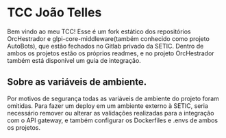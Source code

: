 # TCC João Telles

Bem vindo ao meu TCC! Esse é um fork estático dos repositórios OrcHestrador e glpi-core-middleware(também conhecido como projeto AutoBots), que estão fechados no Gitlab privado da SETIC. Dentro de ambos os projetos estão os próprios readmes, e no projeto OrcHestrador também está disponível um guia de integração.

## Sobre as variáveis de ambiente.

Por motivos de segurança todas as variáveis de ambiente do projeto foram omitidas. Para fazer um deploy em um ambiente externo à SETIC, seria necessário remover ou alterar as validações realizadas para a integração com o API gateway, e também configurar os Dockerfiles e .envs de ambos os projetos.
